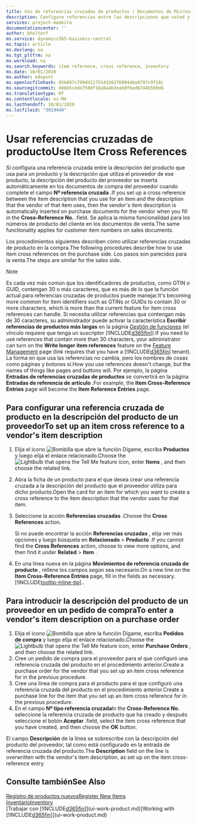 ```yaml
---
title: Uso de referencias cruzadas de productos | Documentos de Microsoft
description: Configure referencias entre las descripciones que usted y su proveedor usan para un producto para que pueda insertar la descripción del artículo del proveedor en los documentos de compra.
services: project-madeira
documentationcenter: ''
author: bholtorf
ms.service: dynamics365-business-central
ms.topic: article
ms.devlang: na
ms.tgt_pltfrm: na
ms.workload: na
ms.search.keywords: item reference, cross reference, inventory
ms.date: 10/01/2020
ms.author: edupont
ms.openlocfilehash: 056897c799dd12755432637690446a0797c9f18c
ms.sourcegitcommit: ddbb5cede750df1baba4b3eab8fbed6744b5b9d6
ms.translationtype: HT
ms.contentlocale: es-MX
ms.lasthandoff: 10/01/2020
ms.locfileid: "3919449"
---
```

# <a name="use-item-cross-references"></a><span data-ttu-id="972d0-103">Usar referencias cruzadas de producto</span><span class="sxs-lookup"><span data-stu-id="972d0-103">Use Item Cross References</span></span>
<span data-ttu-id="972d0-104">Si configura una referencia cruzada entre la descripción del producto que usa para un producto y la descripción que utiliza el proveedor de ese producto, la descripción del producto del proveedor se inserta automáticamente en los documentos de compra del proveedor cuando complete el campo **Nº referencia cruzada** .</span><span class="sxs-lookup"><span data-stu-id="972d0-104">If you set up a cross reference between the item description that you use for an item and the description that the vendor of that item uses, then the vendor's item description is automatically inserted on purchase documents for the vendor when you fill in the **Cross-Reference No.**</span></span> <span data-ttu-id="972d0-105">.</span><span class="sxs-lookup"><span data-stu-id="972d0-105">field.</span></span> <span data-ttu-id="972d0-106">Se aplica la misma funcionalidad para los números de producto del cliente en los documentos de venta.</span><span class="sxs-lookup"><span data-stu-id="972d0-106">The same functionality applies for customer item numbers on sales documents.</span></span>

<span data-ttu-id="972d0-107">Los procedimientos siguientes describen cómo utilizar referencias cruzadas de producto en la compra.</span><span class="sxs-lookup"><span data-stu-id="972d0-107">The following procedures describe how to use item cross references on the purchase side.</span></span> <span data-ttu-id="972d0-108">Los pasos son parecidos para la venta.</span><span class="sxs-lookup"><span data-stu-id="972d0-108">The steps are similar for the sales side.</span></span>

> [!NOTE]
> <span data-ttu-id="972d0-109">Es cada vez más común que los identificadores de productos, como GTIN o GUID, contengan 30 o más caracteres, que es más de lo que la función actual para referencias cruzadas de productos puede manejar.</span><span class="sxs-lookup"><span data-stu-id="972d0-109">It's becoming more common for item identifiers such as GTINs or GUIDs to contain 30 or more characters, which is more than the current feature for item cross references can handle.</span></span> <span data-ttu-id="972d0-110">Si necesita utilizar referencias que contengan más de 30 caracteres, su administrador puede activar la característica **Escribir referencias de productos más largas** en la página [Gestión de funciones](https://businesscentral.dynamics.com/?page=xzy) (el vínculo requiere que tenga un suscriptor [!INCLUDE[d365fin](includes/d365fin_md.md)]).</span><span class="sxs-lookup"><span data-stu-id="972d0-110">If you need to use references that contain more than 30 characters, your administrator can turn on the **Write longer item references** feature on the [Feature Management](https://businesscentral.dynamics.com/?page=xzy) page (link requires that you have a [!INCLUDE[d365fin](includes/d365fin_md.md)] tenant).</span></span> <span data-ttu-id="972d0-111">La forma en que usa las referencias no cambia, pero los nombres de cosas como páginas y botones sí.</span><span class="sxs-lookup"><span data-stu-id="972d0-111">How you use references doesn't change, but the names of things like pages and buttons will.</span></span> <span data-ttu-id="972d0-112">Por ejemplo, la página **Entradas de referencias cruzadas de productos** se convertirá en la página **Entradas de referencia de artículo** .</span><span class="sxs-lookup"><span data-stu-id="972d0-112">For example, the **Item Cross-Reference Entries** page will become the **Item Reference Entries** page.</span></span>

## <a name="to-set-up-an-item-cross-reference-to-a-vendors-item-description"></a><span data-ttu-id="972d0-113">Para configurar una referencia cruzada de producto en la descripción del producto de un proveedor</span><span class="sxs-lookup"><span data-stu-id="972d0-113">To set up an item cross reference to a vendor's item description</span></span>

1. <span data-ttu-id="972d0-114">Elija el icono ![Bombilla que abre la función Dígame](media/ui-search/search_small.png "Dígame qué desea hacer"), escriba **Productos** y luego elija el enlace relacionado.</span><span class="sxs-lookup"><span data-stu-id="972d0-114">Choose the ![Lightbulb that opens the Tell Me feature](media/ui-search/search_small.png "Tell me what you want to do") icon, enter **Items** , and then choose the related link.</span></span>
2. <span data-ttu-id="972d0-115">Abra la ficha de un producto para el que desea crear una referencia cruzada a la descripción del producto que el proveedor utiliza para dicho producto.</span><span class="sxs-lookup"><span data-stu-id="972d0-115">Open the card for an item for which you want to create a cross reference to the item description that the vendor uses for that item.</span></span>
3. <span data-ttu-id="972d0-116">Seleccione la acción **Referencias cruzadas** .</span><span class="sxs-lookup"><span data-stu-id="972d0-116">Choose the **Cross References** action.</span></span>

     <span data-ttu-id="972d0-117">Si no puede encontrar la acción **Referencias cruzadas** , elija ver más opciones y luego búsquela en **Relacionado** > **Producto** .</span><span class="sxs-lookup"><span data-stu-id="972d0-117">If you cannot find the **Cross References** action, choose to view more options, and then find it under **Related** > **Item** .</span></span>
  
4. <span data-ttu-id="972d0-118">En una línea nueva en la página **Movimientos de referencia cruzada de producto** , rellene los campos según sea necesario.</span><span class="sxs-lookup"><span data-stu-id="972d0-118">On a new line on the **Item Cross-Reference Entries** page, fill in the fields as necessary.</span></span> [!INCLUDE[tooltip-inline-tip](includes/tooltip-inline-tip_md.md)]<span data-ttu-id="972d0-119">.</span><span class="sxs-lookup"><span data-stu-id="972d0-119">.</span></span>

## <a name="to-enter-a-vendors-item-description-on-a-purchase-order"></a><span data-ttu-id="972d0-120">Para introducir la descripción del producto de un proveedor en un pedido de compra</span><span class="sxs-lookup"><span data-stu-id="972d0-120">To enter a vendor's item description on a purchase order</span></span>

1. <span data-ttu-id="972d0-121">Elija el icono ![Bombilla que abre la función Dígame](media/ui-search/search_small.png "Dígame qué desea hacer"), escriba **Pedidos de compra** y luego elija el enlace relacionado.</span><span class="sxs-lookup"><span data-stu-id="972d0-121">Choose the ![Lightbulb that opens the Tell Me feature](media/ui-search/search_small.png "Tell me what you want to do") icon, enter **Purchase Orders** , and then choose the related link.</span></span>
2. <span data-ttu-id="972d0-122">Cree un pedido de compra para el proveedor para el que configuró una referencia cruzada del producto en el procedimiento anterior.</span><span class="sxs-lookup"><span data-stu-id="972d0-122">Create a purchase order for the vendor that you set up an item cross reference for in the previous procedure.</span></span>
3. <span data-ttu-id="972d0-123">Cree una línea de compra para el producto para el que configuró una referencia cruzada del producto en el procedimiento anterior.</span><span class="sxs-lookup"><span data-stu-id="972d0-123">Create a purchase line for the item that you set up an item cross reference for in the previous procedure.</span></span>
4. <span data-ttu-id="972d0-124">En el campo **Nº tipo referencia cruzada**</span><span class="sxs-lookup"><span data-stu-id="972d0-124">In the **Cross-Reference No.**</span></span> <span data-ttu-id="972d0-125">seleccione la referencia cruzada de producto que ha creado y después seleccione el botón **Aceptar** .</span><span class="sxs-lookup"><span data-stu-id="972d0-125">field, select the item cross reference that you have created, and then choose the **OK** button.</span></span>

<span data-ttu-id="972d0-126">El campo **Descripción** de la línea se sobrescribe con la descripción del producto del proveedor, tal como está configurado en la entrada de referencia cruzada del producto.</span><span class="sxs-lookup"><span data-stu-id="972d0-126">The **Description** field on the line is overwritten with the vendor's item description, as set up on the item cross-reference entry.</span></span>

## <a name="see-also"></a><span data-ttu-id="972d0-127">Consulte también</span><span class="sxs-lookup"><span data-stu-id="972d0-127">See Also</span></span>
[<span data-ttu-id="972d0-128">Registro de productos nuevos</span><span class="sxs-lookup"><span data-stu-id="972d0-128">Register New Items</span></span>](inventory-how-register-new-items.md)  
[<span data-ttu-id="972d0-129">Inventario</span><span class="sxs-lookup"><span data-stu-id="972d0-129">Inventory</span></span>](inventory-manage-inventory.md)  
<span data-ttu-id="972d0-130">[Trabajar con [!INCLUDE[d365fin](includes/d365fin_md.md)]](ui-work-product.md)</span><span class="sxs-lookup"><span data-stu-id="972d0-130">[Working with [!INCLUDE[d365fin](includes/d365fin_md.md)]](ui-work-product.md)</span></span>
